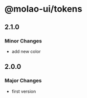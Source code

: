 # @molao-ui/tokens

## 2.1.0

### Minor Changes

- add new color

## 2.0.0

### Major Changes

- first version
